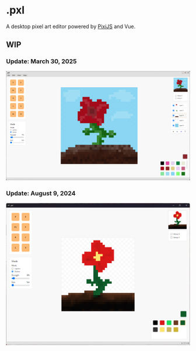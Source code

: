 # .pxl

A desktop pixel art editor powered by [PixiJS](https://github.com/pixijs/pixijs) and Vue.

## WIP

### Update: March 30, 2025
![wip-2.png](./readme/wip-2.png)

### Update: August 9, 2024

![wip-1.png](./readme/wip-1.png)
